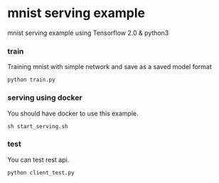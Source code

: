 # mnist serving example
mnist serving example using Tensorflow 2.0 & python3

### train
Training mnist with simple network and save as a saved model format
```
python train.py
```

### serving using docker
You should have docker to use this example.
```
sh start_serving.sh
```

### test
You can test rest api.
```
python client_test.py
```

